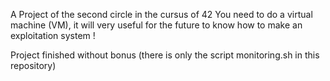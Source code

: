 A Project of the second circle in the cursus of 42
You need to do a virtual machine (VM), it will very useful for the future to know how to make an exploitation system !

Project finished without bonus (there is only the script monitoring.sh in this repository)
